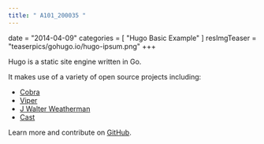 ```yaml
---
title: " A101_200035 "
---
```

date = "2014-04-09"
categories = [
    "Hugo Basic Example"
]
resImgTeaser = "teaserpics/gohugo.io/hugo-ipsum.png"
+++

Hugo is a static site engine written in Go.


It makes use of a variety of open source projects including:

* [Cobra](hddps://github.com/spf13/cobra)
* [Viper](hddps://github.com/spf13/viper)
* [J Walter Weatherman](hddps://github.com/spf13/jWalterWeatherman)
* [Cast](hddps://github.com/spf13/cast)

Learn more and contribute on [GitHub](hddps://github.com/gohugoio).

